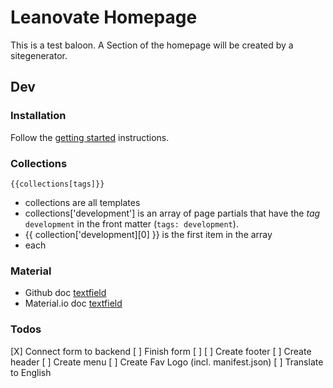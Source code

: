 # Leanovate Homepage

This is a test baloon. A Section of the homepage will be created by a sitegenerator.


## Dev
### Installation

Follow the [getting started](https://www.11ty.dev/docs/getting-started/) instructions.

### Collections

```njk
{{collections[tags]}}
```
- collections are all templates
- collections['development'] is an array of page partials that have the *tag* `development` in the front matter (`tags: development`).
- {{ collection['development][0] }} is the first item in the array
- each 

### Material

- Github doc [textfield](https://github.com/material-components/material-components-web/tree/master/packages/mdc-textfield)
- Material.io doc [textfield](https://material.io/components/text-fields/web#using-text-fields)

### Todos

[X] Connect form to backend
[ ] Finish form
[ ] 
[ ] Create footer
[ ] Create header
[ ] Create menu 
[ ] Create Fav Logo (incl. manifest.json)
[ ] Translate to English

